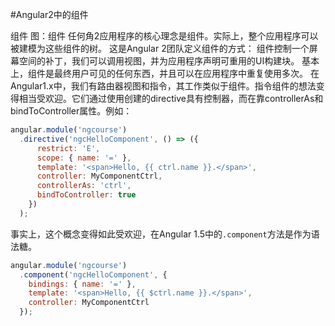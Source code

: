 #Angular2中的组件

组件
图：组件
任何角2应用程序的核心理念是组件。实际上，整个应用程序可以被建模为这些组件的树。
这是Angular 2团队定义组件的方式：
组件控制一个屏幕空间的补丁，我们可以调用视图，并为应用程序声明可重用的UI构建块。
基本上，组件是最终用户可见的任何东西，并且可以在应用程序中重复使用多次。
在Angular1.x中，我们有路由器视图和指令，其工作类似于组件。指令组件的想法变得相当受欢迎。它们通过使用创建的directive具有控制器，而在靠controllerAs和bindToController属性。例如：
```js
angular.module('ngcourse')
  .directive('ngcHelloComponent', () => ({
      restrict: 'E',
      scope: { name: '=' },
      template: '<span>Hello, {{ ctrl.name }}.</span>',
      controller: MyComponentCtrl,
      controllerAs: 'ctrl',
      bindToController: true
    })
  );
```
事实上，这个概念变得如此受欢迎，在Angular 1.5中的`.component`方法是作为语法糖。
```js
angular.module('ngcourse')
  .component('ngcHelloComponent', {
    bindings: { name: '=' },
    template: '<span>Hello, {{ $ctrl.name }}.</span>',
    controller: MyComponentCtrl
  });
```
